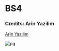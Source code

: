 # BS4
### Credits: Arin Yazilim  
<a href="https://www.youtube.com/channel/UCzVB3qcyTd-QGJKY_Hpky5g" target="_blank">Arin Yazilim</a>


![pg](https://user-images.githubusercontent.com/10427584/40582987-172959c4-615b-11e8-8af1-be9ac1271d8b.png)
